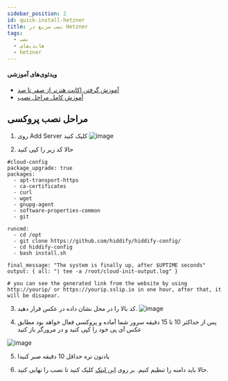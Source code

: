 ```yaml
---
sidebar_position: 2
id: quick-install-hetzner
title: نصب سریع در Hetzner
tags:
  - نصب
  - هایدیفای
  - hetzner
---
```


#### ویدئوی‌های آموزشی

- [آموزش گرفتن اکانت هتزنر از صفر تا صد](https://www.youtube.com/watch?v=XfS2Y6hZkqw)
- [آموزش کامل مراحل نصب](https://www.youtube.com/watch?v=vQ-NAfRXTZo)

## مراحل نصب پروکسی

1. روی Add Server کلیک کنید
   ![image](https://user-images.githubusercontent.com/114227601/206861285-58832cec-a2a3-441e-91d4-8300d16584d6.png)

2. حالا کد زیر را کپی کنید

```
#cloud-config
package_upgrade: true
packages:
  - apt-transport-https
  - ca-certificates
  - curl
  - wget
  - gnupg-agent
  - software-properties-common
  - git

runcmd:
  - cd /opt
  - git clone https://github.com/hiddify/hiddify-config/
  - cd hiddify-config
  - bash install.sh

final_message: "The system is finally up, after $UPTIME seconds"
output: { all: "| tee -a /root/cloud-init-output.log" }

# you can see the generated link from the website by using http://yourip/ or https://yourip.sslip.io in one hour, after that, it will be disapear.
```

3. کد بالا را در محل نشان داده در عکس قرار دهید.
   ![image](https://user-images.githubusercontent.com/114227601/206861304-656682b4-17a3-44c1-89f9-7b0d89566728.png)

4. پس از حداکثر 10 تا 15 دقیقه سرور شما آماده و پروکسی فعال خواهد بود مطابق عکس
   آی پی خود را کپی کنید و در مرورگر باز کنید

![image](https://user-images.githubusercontent.com/114227601/206861323-1de41700-6ce4-403a-a644-0836e2a22876.png)

5. یادتون نره حداقل 10 دقیقه صبر کنیدا

6. حالا باید دامنه را تنظیم کنیم. بر روی
   [این لینک](https://github.com/hiddify/hiddify-config/wiki/%D8%B1%D8%A7%D9%87%D9%86%D9%85%D8%A7%DB%8C-%D8%AA%D9%86%D8%B8%DB%8C%D9%85-%D8%AF%D8%A7%D9%85%D9%86%D9%87-%D9%88-%D9%86%D9%87%D8%A7%DB%8C%DB%8C-%DA%A9%D8%B1%D8%AF%D9%86-%D9%86%D8%B5%D8%A8)
   کلیک کنید تا نصب را نهایی کنید.
